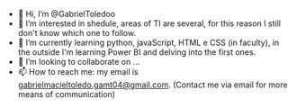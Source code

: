 - 👋 Hi, I’m @GabrielToledoo
- 👀 I’m interested in shedule, areas of TI are several, for this reason I still don't know which one to follow.
- 🌱 I’m currently learning python, javaScript, HTML e CSS (in faculty), in the outside I'm learning Power BI and delving into the first ones.
- 💞️ I’m looking to collaborate on ...
- 📫 How to reach me: my email is gabrielmacieltoledo.gamt04@gmail.com. (Contact me via email for more means of communication) 

<!---
GabrielToledoo/GabrielToledoo is a ✨ special ✨ repository because its `README.md` (this file) appears on your GitHub profile.
You can click the Preview link to take a look at your changes.
--->
